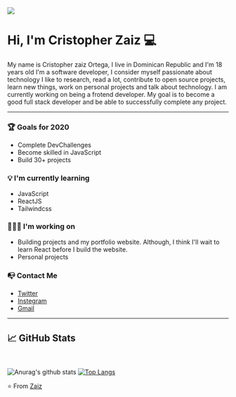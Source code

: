 
<img align="center" src="https://raw.githubusercontent.com/saadeghi/saadeghi/master/dino.gif"/>

# Hi, I'm Cristopher Zaiz :computer:
My name is Cristopher zaiz Ortega, I live in Dominican Republic and I'm 18 years old I'm a software developer, I consider myself passionate about technology I like to research, read a lot, contribute to open source projects, learn new things, work on personal projects and talk about technology. I am currently working on being a frotend developer. My goal is to become a good full stack developer and be able to successfully complete any project.
***
### :trophy: Goals for 2020 

- Complete DevChallenges
- Become skilled in JavaScript
- Build 30+ projects

### :bulb: I'm currently learning 

- JavaScript
- ReactJS
- Tailwindcss

### 🧑🏽‍💻 I'm working on 

- Building projects and my portfolio website. Although, I think I'll wait to learn React before I build the website.
- Personal projects

### :mailbox_with_no_mail: Contact Me 

- [Twitter](@CristopherZaiz)
- [Instegram]()
- [Gmail](zaizDeveloper@gmail.com)
***
## :chart_with_upwards_trend:  GitHub Stats
<br>

![Anurag's github stats](https://github-readme-stats.vercel.app/api?username=zaizo01&show_icons=true)
[![Top Langs](https://github-readme-stats.vercel.app/api/top-langs/?username=zaizo01&layout=compact)](https://github.com/zaizo01/github-readme-stats)

:star: From [Zaiz](https://github.com/zaizo01)

